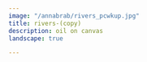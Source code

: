 ```yaml
---
image: "/annabrab/rivers_pcwkup.jpg"
title: rivers-(copy)
description: oil on canvas
landscape: true

---
```

